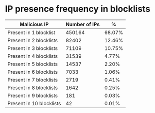 # IP presence frequency in blocklists
| Malicious IP | Number of IPs | % |
|----|----|----|
| Present in 1 blocklist | 450164 | 68.07% |
| Present in 2 blocklists | 82402 | 12.46% |
| Present in 3 blocklists | 71109 | 10.75% |
| Present in 4 blocklists | 31539 | 4.77% |
| Present in 5 blocklists | 14537 | 2.20% |
| Present in 6 blocklists | 7033 | 1.06% |
| Present in 7 blocklists | 2719 | 0.41% |
| Present in 8 blocklists | 1642 | 0.25% |
| Present in 9 blocklists | 181 | 0.03% |
| Present in 10 blocklists | 42 | 0.01% |
